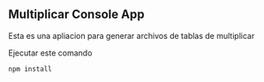 

## Multiplicar Console App

Esta es una apliacion para generar archivos de tablas de
multiplicar

Ejecutar este comando

```
npm install
```